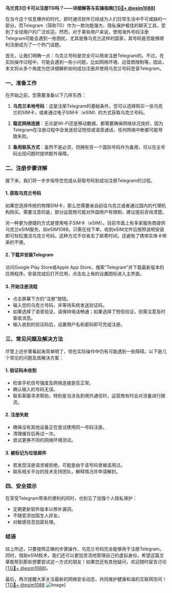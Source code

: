 **乌兰克3日卡可以注册TG吗？——详细解答与实操指南[[TG💪+ @esim1088](https://t.me/s/esim1088)]**

在当今这个信息爆炸的时代，即时通讯软件已经成为人们日常生活中不可或缺的一部分。而Telegram（简称TG）作为一款功能强大、隐私保护极佳的聊天工具，受到了全球用户的广泛欢迎。然而，对于某些用户来说，使用海外号码注册Telegram可能会遇到一些困扰，尤其是像乌克兰这样的国家，其号码是否能够顺利注册成为了一个热门话题。

首先，让我们明确一点：乌克兰号码是完全可以用来注册Telegram的。不过，在实际操作过程中，可能会遇到一些小问题，比如网络环境、运营商限制等。因此，本文将从多个角度为您详细解析如何成功注册并使用乌克兰号码登录Telegram。

### 一、准备工作

在开始之前，您需要准备以下几样东西：

1. **乌克兰本地号码**：这是注册Telegram的基础条件。您可以选择购买一张乌克兰的SIM卡，或者通过电子SIM卡（eSIM）的方式获取乌克兰号码。
   
2. **稳定网络连接**：无论是Wi-Fi还是移动数据，都需要确保网络状况良好。因为Telegram在注册过程中会发送验证短信或语音通话，任何网络中断都可能导致失败。

3. **备用联系方式**：虽然不是必须，但拥有另一个国际号码作为备用，可以在主号码出现问题时提供额外保障。

### 二、注册步骤详解

接下来，我们将一步步指导您完成从获取号码到成功注册Telegram的过程。

#### 1. 获取乌克兰号码

如果您选择传统的物理SIM卡，那么您需要亲自前往乌克兰或者通过国内的代理机构购买。需要注意的是，部分运营商可能对外国用户有限制，建议提前咨询清楚。

另一种更为便捷的方式是使用电子SIM卡（eSIM）。目前市面上有多家服务商提供乌克兰eSIM服务，如eSIM1088。只需在线下单，收到eSIM文件后按照说明安装即可轻松激活乌克兰号码。这种方式不仅省去了邮寄时间，还避免了携带实体卡带来的不便。

#### 2. 下载并安装Telegram

访问Google Play Store或Apple App Store，搜索“Telegram”并下载最新版本的应用程序。安装完成后打开应用，点击右上角的设置图标进入主界面。

#### 3. 开始注册流程

- 点击屏幕下方的“注册”按钮。
- 输入您的乌克兰号码，并等待系统发送验证码。
- 如果选择了语音验证，请保持电话畅通；如果选择了短信验证，则需注意及时查收消息。
- 输入收到的验证码后，设置用户名和密码即可完成注册。

### 三、常见问题及解决方法

尽管上述步骤看起来简单明了，但在实际操作中仍有可能遇到一些障碍。以下是几个常见的问题及其解决方案：

#### 1. 验证码未收到

- 检查手机信号强度及网络连接是否正常。
- 确认输入的号码无误。
- 联系客服寻求帮助，特别是当涉及到境外通信时，运营商有时会对流量进行限流。

#### 2. 注册失败

- 确保没有其他设备正在尝试使用同一号码注册。
- 清理缓存后再试一次。
- 尝试更换不同的网络环境测试。

#### 3. 被标记为垃圾邮件

- 若发现注册请求被拒绝，可能是由于该号码曾被滥用过。
- 联系相关平台的技术支持团队，解释情况并申请解封。

### 四、安全提示

在享受Telegram带来的便利的同时，也别忘了加强个人隐私保护：

- 定期更新软件版本以修补漏洞。
- 不随意添加陌生人好友。
- 对敏感信息加密处理。

### 结语

综上所述，只要按照正确的步骤操作，乌克兰号码完全能够用于注册Telegram。同时，借助eSIM技术，我们还可以更加灵活地管理自己的虚拟身份。希望这篇文章能帮到那些想要尝试这一方式的朋友！如果您还有其他疑问，欢迎随时留言讨论[[TG💪+ @esim1088](https://t.me/s/esim1088)]。

最后，再次提醒大家关注最新的网络安全动态，共同维护健康和谐的互联网空间！[[TG💪+ @esim1088](https://t.me/s/esim1088) ![Image](https://i.postimg.cc/4NQfJmqS/Snipaste-2025-05-13-00-14-12.png)]